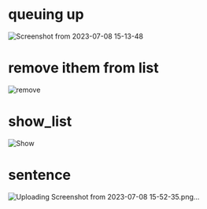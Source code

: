# queuing up 
![Screenshot from 2023-07-08 15-13-48](https://github.com/yasinnorozzadeh/python-course2/assets/88095232/ba1dc7d3-0afc-4b22-89ec-962e705038af)

# remove ithem from list
![remove](https://github.com/yasinnorozzadeh/python-course2/assets/88095232/59b4ae23-24c0-4684-bbe8-3dbf6484e9e0)

# show_list
![Show](https://github.com/yasinnorozzadeh/python-course2/assets/88095232/97b5d149-36e8-454f-a5a6-b11fa61a4bbc)

#  sentence
![Uploading Screenshot from 2023-07-08 15-52-35.png…]()

